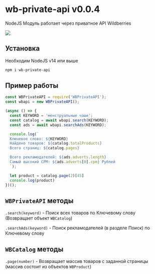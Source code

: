# wb-private-api v0.0.4
NodeJS Модуль работает через приватное API Wildberries

<a href="https://asciinema.org/a/O0mxkkU7PyfOpYRpJ5TD4EGwo" target="_blank"><img src="https://asciinema.org/a/O0mxkkU7PyfOpYRpJ5TD4EGwo.svg" /></a>

## Установка
Необходим NodeJS v14 или выше
```bash
npm i wb-private-api
```

## Пример работы
```js
const WBPrivateAPI = require('WBPrivateAPI');
const wbapi = new WBPrivateAPI();

(async () => {
  const KEYWORD = 'менструальные чаши';
  const catalog = await wbapi.search(KEYWORD);
  const ads = await wbapi.searchAds(KEYWORD);

  console.log(`
  Ключевое слово: ${KEYWORD}
  Найдено товаров: ${catalog.totalProducts}
  Всего страниц: ${catalog.pages}

  Всего рекламодателей: ${ads.adverts.length}
  Самый высокий CPM: ${ads.adverts[0].cpm} Рублей
  `);

  let product = catalog.page(2)[45]
  console.log(product)
})();
```

## `WBPrivateAPI` методы
`.search(keyword)` - Поиск всех товаров по Ключевому слову  (Возвращает объект `WBCatalog`)

`.searchAds(keyword)` - Поиск рекламодателей (в разделе Поиск) по Ключевому слову


## `WBCatalog` методы
`.page(number)` - Возвращает массив товаров с заданной страницы (массив состоит из объектов `WBProduct`)
